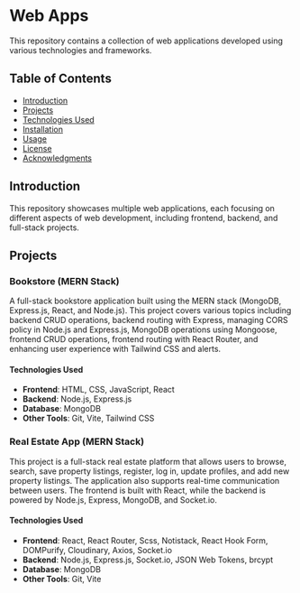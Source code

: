 # Web Apps

This repository contains a collection of web applications developed using various technologies and frameworks.

## Table of Contents

- [Introduction](#introduction)
- [Projects](#projects)
- [Technologies Used](#technologies-used)
- [Installation](#installation)
- [Usage](#usage)
- [License](#license)
- [Acknowledgments](#acknowledgments)

## Introduction

This repository showcases multiple web applications, each focusing on different aspects of web development, including frontend, backend, and full-stack projects.

## Projects

### Bookstore (MERN Stack)
A full-stack bookstore application built using the MERN stack (MongoDB, Express.js, React, and Node.js). This project covers various topics including backend CRUD operations, backend routing with Express, managing CORS policy in Node.js and Express.js, MongoDB operations using Mongoose, frontend CRUD operations, frontend routing with React Router, and enhancing user experience with Tailwind CSS and alerts.

#### Technologies Used

- **Frontend**: HTML, CSS, JavaScript, React
- **Backend**: Node.js, Express.js
- **Database**: MongoDB
- **Other Tools**: Git, Vite, Tailwind CSS

### Real Estate App (MERN Stack)
This project is a full-stack real estate platform that allows users to browse, search, save property listings, register, log in, update profiles, and add new property listings. The application also supports real-time communication between users. The frontend is built with React, while the backend is powered by Node.js, Express, MongoDB, and Socket.io.

#### Technologies Used

- **Frontend**: React, React Router, Scss, Notistack, React Hook Form, DOMPurify, Cloudinary, Axios, Socket.io
- **Backend**: Node.js, Express.js, Socket.io, JSON Web Tokens, brcypt
- **Database**: MongoDB
- **Other Tools**: Git, Vite